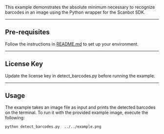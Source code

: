 This example demonstrates the absolute minimum necessary to recognize barcodes in an image using the Python wrapper for the Scanbot SDK.

---

## Pre-requisites

Follow the instructions in [README.md](../README.md) to set up your environment.

---

## License Key

Update the license key in detect_barcodes.py before running the example.

---

## Usage

The example takes an image file as input and prints the detected barcodes on the terminal. To run it with the provided example image, execute the following:

```bash
python detect_barcodes.py  ../../example.png
```
